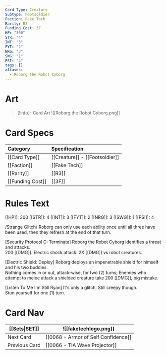 ```yaml
---
Card Type: Creature
Subtype: Footsoldier
Faction: Fake Tech
Rarity: R3
Funding Cost: 3F
HP: "300"
STR: "4"
INT: "3"
FYT: "2"
NRG: "3"
SWG: "1"
PSI: "4"
tags: []
aliases:
  - Roborg the Robot Cyborg
---
```

# Art

> [!info]- Card Art
> ![[Roborg the Robot Cyborg.png]]

# Card Specs

| Category | Specification| 
| :--- | :--- |
| [[Card Type]] | [[Creature]] - [[Footsoldier]]  | 
| [[Faction]] | [[Fake Tech]] |  
| [[Rarity]] | [[R3]] |  
| [[Funding Cost]] | [[3F]] |  

# Rules Text  

[[HP]]: 300 [[STR]]: 4 [[INT]]: 3 [[FYT]]: 2 [[NRG]]: 3 [[SWG]]: 1 [[PSI]]: 4  

/Strange Glitch/ Roborg can only use each ability once until all three have been used, then they refresh at the end of that turn.  

[Security Protocol C: Terminate] Roborg the Robot Cyborg identifies a threat and attacks.  
200 [[DMG]]. Electric shock attack. 2X [[DMG]] vs robot creatures.  

[Electric Shield: Deploy] Roborg deploys an impenetrable shield for himself and his two buddies.  
Nothing comes in or out, attack-wise, for two (2) turns;
Enemies who attempt to melee attack a shielded creature take 200 [[DMG]], big mistake.  

[Listen To Me I'm Still Ryan] It's only a glitch. Still creepy though.  
Stun yourself for one (1) turn.  

# Card Nav

| [[Sets\|SET]]           | ![[faketechlogo.png]]          |
| ------------- | ------------------------------ |
| Next Card     | [[0068 - Armor of Self Confidence]] |
| Previous Card | [[0066 - TIA Wave Projector]]         |


